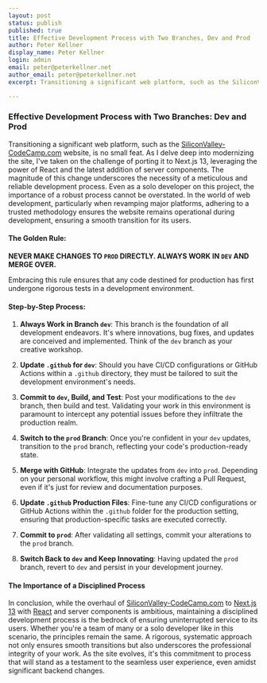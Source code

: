 ```yaml
---
layout: post
status: publish
published: true
title: Effective Development Process with Two Branches, Dev and Prod
author: Peter Kellner
display_name: Peter Kellner
login: admin
email: peter@peterkellner.net
author_email: peter@peterkellner.net
excerpt: Transitioning a significant web platform, such as the SiliconValley-CodeCamp.com website, is no small feat. As I delve deep into modernizing the site, I've taken on the challenge of porting it to Next.js 13, leveraging the power of React and the latest addition of server components. The magnitude of this change underscores the necessity of a meticulous and reliable development process. Even as a solo developer on this project, the importance of a robust process cannot be overstated. In the world of web development, particularly when revamping major platforms, adhering to a trusted methodology ensures the website remains operational during development, ensuring a smooth transition for its users.

---
```


### Effective Development Process with Two Branches: Dev and Prod

Transitioning a significant web platform, such as the  [SiliconValley-CodeCamp.com](https://siliconvalley-codecamp.com) website, is no small feat. As I delve deep into modernizing the site, I've taken on the challenge of porting it to Next.js 13, leveraging the power of React and the latest addition of server components. The magnitude of this change underscores the necessity of a meticulous and reliable development process. Even as a solo developer on this project, the importance of a robust process cannot be overstated. In the world of web development, particularly when revamping major platforms, adhering to a trusted methodology ensures the website remains operational during development, ensuring a smooth transition for its users.

#### The Golden Rule:

**NEVER MAKE CHANGES TO `PROD` DIRECTLY. ALWAYS WORK IN `DEV` AND MERGE OVER.**

Embracing this rule ensures that any code destined for production has first undergone rigorous tests in a development environment.

#### Step-by-Step Process:

1. **Always Work in Branch `dev`**: This branch is the foundation of all development endeavors. It's where innovations, bug fixes, and updates are conceived and implemented. Think of the `dev` branch as your creative workshop.

2. **Update `.github` for `dev`**: Should you have CI/CD configurations or GitHub Actions within a `.github` directory, they must be tailored to suit the development environment's needs.

3. **Commit to `dev`, Build, and Test**: Post your modifications to the `dev` branch, then build and test. Validating your work in this environment is paramount to intercept any potential issues before they infiltrate the production realm.

4. **Switch to the `prod` Branch**: Once you're confident in your `dev` updates, transition to the `prod` branch, reflecting your code's production-ready state.

5. **Merge with GitHub**: Integrate the updates from `dev` into `prod`. Depending on your personal workflow, this might involve crafting a Pull Request, even if it's just for review and documentation purposes.

6. **Update `.github` Production Files**: Fine-tune any CI/CD configurations or GitHub Actions within the `.github` folder for the production setting, ensuring that production-specific tasks are executed correctly.

7. **Commit to `prod`**: After validating all settings, commit your alterations to the `prod` branch.

8. **Switch Back to `dev` and Keep Innovating**: Having updated the `prod` branch, revert to `dev` and persist in your development journey.

#### The Importance of a Disciplined Process

In conclusion, while the overhaul of  [SiliconValley-CodeCamp.com](https://siliconvalley-codecamp.com) to [Next.js 13](https://nextjs.org/) with [React](https://react.dev/) and server components is ambitious, maintaining a disciplined development process is the bedrock of ensuring uninterrupted service to its users. Whether you're a team of many or a solo developer like in this scenario, the principles remain the same. A rigorous, systematic approach not only ensures smooth transitions but also underscores the professional integrity of your work. As the site evolves, it's this commitment to process that will stand as a testament to the seamless user experience, even amidst significant backend changes.